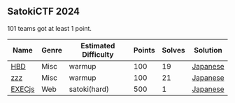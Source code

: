 ## SatokiCTF 2024

101 teams got at least 1 point.

|Name|Genre|Estimated Difficulty|Points|Solves|Solution|
|----|-----|--------------------|------|------|--------|
|[HBD](hbd/)|Misc|warmup|100|19|[Japanese](https://nanimokangaeteinai.hateblo.jp/entry/2024/08/26/210040#Misc-100-HBD-19-solves-warmup)|
|[zzz](zzz/)|Misc|warmup|100|21|[Japanese](https://nanimokangaeteinai.hateblo.jp/entry/2024/08/26/210040#Misc-100-zzz-21-solves-warmup)|
|[EXECjs](execjs/)|Web|satoki(hard)|500|1|[Japanese](https://nanimokangaeteinai.hateblo.jp/entry/2024/08/26/210040#Web-500-EXECjs-1-solves-satoki)|